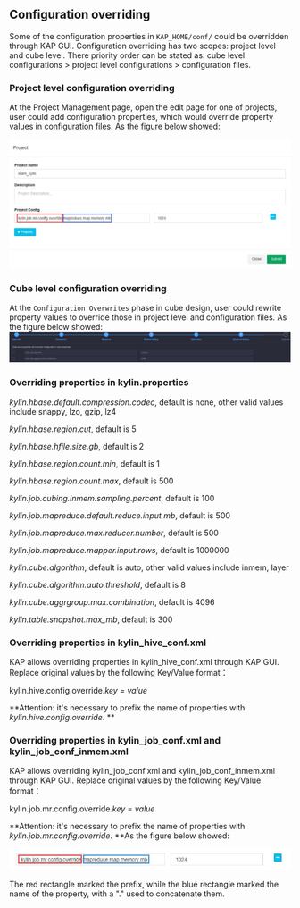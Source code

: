 ## Configuration overriding

Some of the configuration properties in `KAP_HOME/conf/` could be overridden through KAP GUI. Configuration overriding has two scopes: project level and cube level. There priority order can be stated as: cube level configurations > project level configurations > configuration files.  

### Project level configuration overriding

At the Project Management page, open the edit page for one of projects, user could add configuration properties, which would override property values in configuration files. As the figure below showed: 

![override_project](images/override_project.jpg)

### Cube level configuration overriding

At the `Configuration Overwrites` phase in cube design, user could rewrite property values to override those in project level and configuration files. As the figure below showed: ![override](images/override.jpg)



### Overriding properties in kylin.properties

*kylin.hbase.default.compression.codec*, default is none, other valid values include snappy, lzo, gzip, lz4

*kylin.hbase.region.cut*, default is 5

*kylin.hbase.hfile.size.gb*, default is 2

*kylin.hbase.region.count.min*, default is 1

*kylin.hbase.region.count.max*, default is 500

*kylin.job.cubing.inmem.sampling.percent*, default is 100

*kylin.job.mapreduce.default.reduce.input.mb*, default is 500

*kylin.job.mapreduce.max.reducer.number*, default is 500

*kylin.job.mapreduce.mapper.input.rows*, default is 1000000

*kylin.cube.algorithm*, default is auto, other valid values include inmem, layer

*kylin.cube.algorithm.auto.threshold*, default is 8

*kylin.cube.aggrgroup.max.combination*, default is 4096

*kylin.table.snapshot.max_mb*, default is 300

### Overriding properties in kylin_hive_conf.xml

KAP allows overriding properties in kylin_hive_conf.xml through KAP GUI. Replace original values by the following Key/Value format：

kylin.hive.config.override.*key* = *value*

**Attention: it's necessary to prefix the name of properties with *kylin.hive.config.override*. **

### Overriding properties in kylin_job_conf.xml and kylin_job_conf_inmem.xml

KAP allows overriding kylin_job_conf.xml and kylin_job_conf_inmem.xml through KAP GUI. Replace original values by the following Key/Value format：

kylin.job.mr.config.override.*key* = *value*

**Attention: it's necessary to prefix the name of properties with *kylin.job.mr.config.override*.  **As the figure below showed: 

![override_cube](images/override_cube.jpg)

The red rectangle marked the prefix, while the blue rectangle marked the name of the property, with a "." used to concatenate them. 